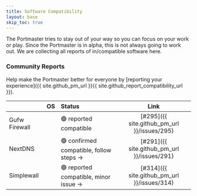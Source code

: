 ```yaml
---
title: Software Compatibility
layout: base
skip_toc: true
---
```


The Portmaster tries to stay out of your way so you can focus on your work or play. Since the Portmaster is in alpha, this is not always going to work out. We are collecting all reports of in/compatible software here.

### Community Reports

Help make the Portmaster better for everyone by [reporting your experience]({{ site.github_pm_url }}{{ site.github_report_compatibility_url }}).

<!--

## Status Guideline

- 🟢 confirmed compatible                  (confirmed by the Safing team)
- 🟢 reported compatible                   (reported by the community)
- 🟡 issue reported                        (reported by the community)
- 🟡 issue confirmed, workaround available (confirmed by the Safing team)
- 🚫 issue confirmed                       (confirmed by the Safing team)

-->

| | OS | Status | Link |
|:---|:---|:---|:---:|
| Gufw Firewall | <i class="fab fa-linux"></i> |  🟢 reported compatible  | [#295]({{ site.github_pm_url }}/issues/295) |
| NextDNS | <i class="fab fa-linux"></i>&nbsp;<i class="fab fa-windows"></i> |  🟢 confirmed compatible, follow steps → | [#291]({{ site.github_pm_url }}/issues/291) |
| Simplewall | <i class="fab fa-windows"></i> |  🟢 reported compatible, minor issue → | [#314]({{ site.github_pm_url }}/issues/314) |

